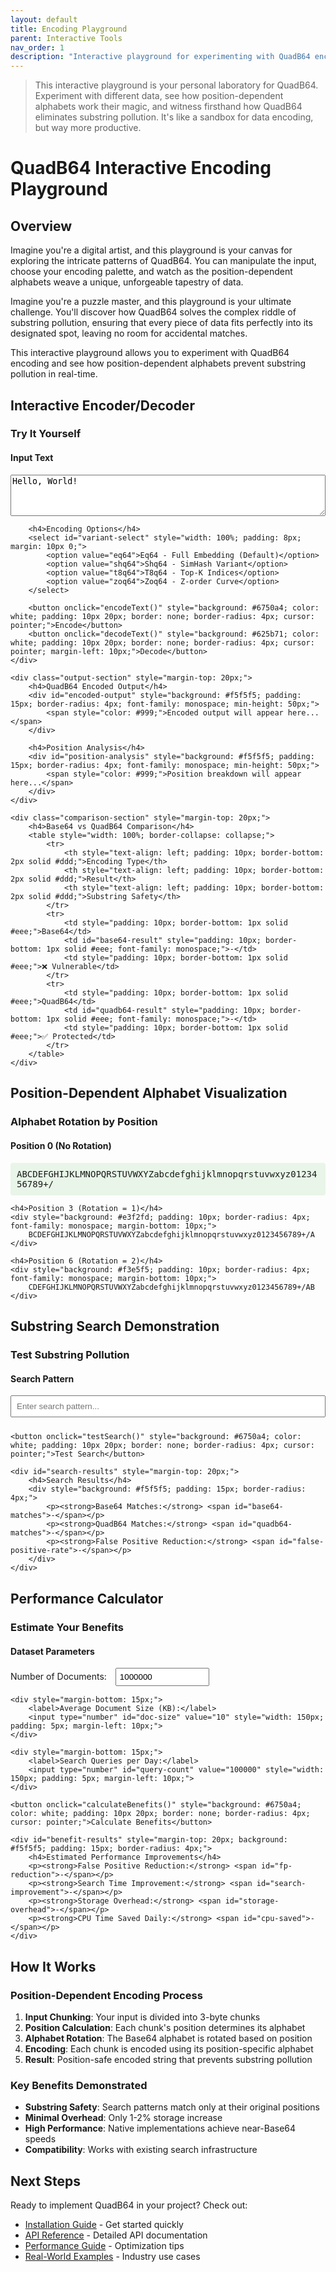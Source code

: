 ```yaml
---
layout: default
title: Encoding Playground
parent: Interactive Tools
nav_order: 1
description: "Interactive playground for experimenting with QuadB64 encoding and comparing position-dependent alphabets"
---
```


> This interactive playground is your personal laboratory for QuadB64. Experiment with different data, see how position-dependent alphabets work their magic, and witness firsthand how QuadB64 eliminates substring pollution. It's like a sandbox for data encoding, but way more productive.

# QuadB64 Interactive Encoding Playground

## Overview

Imagine you're a digital artist, and this playground is your canvas for exploring the intricate patterns of QuadB64. You can manipulate the input, choose your encoding palette, and watch as the position-dependent alphabets weave a unique, unforgeable tapestry of data.

Imagine you're a puzzle master, and this playground is your ultimate challenge. You'll discover how QuadB64 solves the complex riddle of substring pollution, ensuring that every piece of data fits perfectly into its designated spot, leaving no room for accidental matches.

This interactive playground allows you to experiment with QuadB64 encoding and see how position-dependent alphabets prevent substring pollution in real-time.

## Interactive Encoder/Decoder

### Try It Yourself

<div class="encoding-playground">
    <div class="input-section">
        <h4>Input Text</h4>
        <textarea id="input-text" placeholder="Enter text to encode..." rows="4" style="width: 100%; font-family: monospace;">Hello, World!</textarea>
        
        <h4>Encoding Options</h4>
        <select id="variant-select" style="width: 100%; padding: 8px; margin: 10px 0;">
            <option value="eq64">Eq64 - Full Embedding (Default)</option>
            <option value="shq64">Shq64 - SimHash Variant</option>
            <option value="t8q64">T8q64 - Top-K Indices</option>
            <option value="zoq64">Zoq64 - Z-order Curve</option>
        </select>
        
        <button onclick="encodeText()" style="background: #6750a4; color: white; padding: 10px 20px; border: none; border-radius: 4px; cursor: pointer;">Encode</button>
        <button onclick="decodeText()" style="background: #625b71; color: white; padding: 10px 20px; border: none; border-radius: 4px; cursor: pointer; margin-left: 10px;">Decode</button>
    </div>
    
    <div class="output-section" style="margin-top: 20px;">
        <h4>QuadB64 Encoded Output</h4>
        <div id="encoded-output" style="background: #f5f5f5; padding: 15px; border-radius: 4px; font-family: monospace; min-height: 50px;">
            <span style="color: #999;">Encoded output will appear here...</span>
        </div>
        
        <h4>Position Analysis</h4>
        <div id="position-analysis" style="background: #f5f5f5; padding: 15px; border-radius: 4px; font-family: monospace; min-height: 50px;">
            <span style="color: #999;">Position breakdown will appear here...</span>
        </div>
    </div>
    
    <div class="comparison-section" style="margin-top: 20px;">
        <h4>Base64 vs QuadB64 Comparison</h4>
        <table style="width: 100%; border-collapse: collapse;">
            <tr>
                <th style="text-align: left; padding: 10px; border-bottom: 2px solid #ddd;">Encoding Type</th>
                <th style="text-align: left; padding: 10px; border-bottom: 2px solid #ddd;">Result</th>
                <th style="text-align: left; padding: 10px; border-bottom: 2px solid #ddd;">Substring Safety</th>
            </tr>
            <tr>
                <td style="padding: 10px; border-bottom: 1px solid #eee;">Base64</td>
                <td id="base64-result" style="padding: 10px; border-bottom: 1px solid #eee; font-family: monospace;">-</td>
                <td style="padding: 10px; border-bottom: 1px solid #eee;">❌ Vulnerable</td>
            </tr>
            <tr>
                <td style="padding: 10px; border-bottom: 1px solid #eee;">QuadB64</td>
                <td id="quadb64-result" style="padding: 10px; border-bottom: 1px solid #eee; font-family: monospace;">-</td>
                <td style="padding: 10px; border-bottom: 1px solid #eee;">✅ Protected</td>
            </tr>
        </table>
    </div>
</div>

## Position-Dependent Alphabet Visualization

### Alphabet Rotation by Position

<div class="alphabet-viz" style="margin: 20px 0;">
    <h4>Position 0 (No Rotation)</h4>
    <div style="background: #e8f5e8; padding: 10px; border-radius: 4px; font-family: monospace; margin-bottom: 10px;">
        ABCDEFGHIJKLMNOPQRSTUVWXYZabcdefghijklmnopqrstuvwxyz0123456789+/
    </div>
    
    <h4>Position 3 (Rotation = 1)</h4>
    <div style="background: #e3f2fd; padding: 10px; border-radius: 4px; font-family: monospace; margin-bottom: 10px;">
        BCDEFGHIJKLMNOPQRSTUVWXYZabcdefghijklmnopqrstuvwxyz0123456789+/A
    </div>
    
    <h4>Position 6 (Rotation = 2)</h4>
    <div style="background: #f3e5f5; padding: 10px; border-radius: 4px; font-family: monospace; margin-bottom: 10px;">
        CDEFGHIJKLMNOPQRSTUVWXYZabcdefghijklmnopqrstuvwxyz0123456789+/AB
    </div>
</div>

## Substring Search Demonstration

### Test Substring Pollution

<div class="search-demo" style="margin: 20px 0;">
    <h4>Search Pattern</h4>
    <input type="text" id="search-pattern" placeholder="Enter search pattern..." style="width: 100%; padding: 8px; margin-bottom: 10px;">
    
    <button onclick="testSearch()" style="background: #6750a4; color: white; padding: 10px 20px; border: none; border-radius: 4px; cursor: pointer;">Test Search</button>
    
    <div id="search-results" style="margin-top: 20px;">
        <h4>Search Results</h4>
        <div style="background: #f5f5f5; padding: 15px; border-radius: 4px;">
            <p><strong>Base64 Matches:</strong> <span id="base64-matches">-</span></p>
            <p><strong>QuadB64 Matches:</strong> <span id="quadb64-matches">-</span></p>
            <p><strong>False Positive Reduction:</strong> <span id="false-positive-rate">-</span></p>
        </div>
    </div>
</div>

## Performance Calculator

### Estimate Your Benefits

<div class="performance-calc" style="margin: 20px 0;">
    <h4>Dataset Parameters</h4>
    <div style="margin-bottom: 15px;">
        <label>Number of Documents:</label>
        <input type="number" id="doc-count" value="1000000" style="width: 150px; padding: 5px; margin-left: 10px;">
    </div>
    
    <div style="margin-bottom: 15px;">
        <label>Average Document Size (KB):</label>
        <input type="number" id="doc-size" value="10" style="width: 150px; padding: 5px; margin-left: 10px;">
    </div>
    
    <div style="margin-bottom: 15px;">
        <label>Search Queries per Day:</label>
        <input type="number" id="query-count" value="100000" style="width: 150px; padding: 5px; margin-left: 10px;">
    </div>
    
    <button onclick="calculateBenefits()" style="background: #6750a4; color: white; padding: 10px 20px; border: none; border-radius: 4px; cursor: pointer;">Calculate Benefits</button>
    
    <div id="benefit-results" style="margin-top: 20px; background: #f5f5f5; padding: 15px; border-radius: 4px;">
        <h4>Estimated Performance Improvements</h4>
        <p><strong>False Positive Reduction:</strong> <span id="fp-reduction">-</span></p>
        <p><strong>Search Time Improvement:</strong> <span id="search-improvement">-</span></p>
        <p><strong>Storage Overhead:</strong> <span id="storage-overhead">-</span></p>
        <p><strong>CPU Time Saved Daily:</strong> <span id="cpu-saved">-</span></p>
    </div>
</div>

<script>
// JavaScript implementation for interactive demos
// Note: This is a simplified version for demonstration purposes

// Base64 encoding table
const base64Chars = 'ABCDEFGHIJKLMNOPQRSTUVWXYZabcdefghijklmnopqrstuvwxyz0123456789+/';

// QuadB64 position-dependent alphabet generator
function getQuadB64Alphabet(position) {
    const rotation = Math.floor(position / 3) % 64;
    return base64Chars.substring(rotation) + base64Chars.substring(0, rotation);
}

// Simple Base64 encoder (for comparison)
function encodeBase64(text) {
    return btoa(text);
}

// Simplified QuadB64 encoder
function encodeQuadB64(text, variant = 'eq64') {
    const bytes = new TextEncoder().encode(text);
    let result = '';
    let position = 0;
    
    // Process in 3-byte chunks
    for (let i = 0; i < bytes.length; i += 3) {
        const chunk = bytes.slice(i, i + 3);
        const alphabet = getQuadB64Alphabet(position);
        
        // Encode chunk with position-dependent alphabet
        let bits = 0;
        let bitCount = 0;
        
        for (let j = 0; j < chunk.length; j++) {
            bits = (bits << 8) | chunk[j];
            bitCount += 8;
        }
        
        // Pad if necessary
        while (bitCount % 6 !== 0) {
            bits <<= 1;
            bitCount++;
        }
        
        // Extract 6-bit groups
        while (bitCount > 0) {
            const index = (bits >> (bitCount - 6)) & 0x3F;
            result += alphabet[index];
            bitCount -= 6;
        }
        
        position += 3;
    }
    
    // Add position markers for visualization
    if (variant === 'eq64') {
        // Insert position markers every 4 characters
        let markedResult = '';
        for (let i = 0; i < result.length; i += 4) {
            if (i > 0) markedResult += '.';
            markedResult += result.substring(i, i + 4);
        }
        result = markedResult;
    }
    
    return result;
}

// Interactive functions
function encodeText() {
    const input = document.getElementById('input-text').value;
    const variant = document.getElementById('variant-select').value;
    
    if (!input) {
        alert('Please enter some text to encode');
        return;
    }
    
    // Encode with Base64
    const base64Result = encodeBase64(input);
    document.getElementById('base64-result').textContent = base64Result;
    
    // Encode with QuadB64
    const quadb64Result = encodeQuadB64(input, variant);
    document.getElementById('quadb64-result').textContent = quadb64Result;
    document.getElementById('encoded-output').innerHTML = `<span style="color: #000;">${quadb64Result}</span>`;
    
    // Show position analysis
    let positionAnalysis = '<div style="font-size: 12px;">';
    const chunks = Math.ceil(input.length / 3);
    for (let i = 0; i < chunks && i < 5; i++) {
        const pos = i * 3;
        const rotation = Math.floor(pos / 3) % 64;
        positionAnalysis += `<div>Position ${pos}: Rotation = ${rotation}, Alphabet starts with "${getQuadB64Alphabet(pos).substring(0, 10)}..."</div>`;
    }
    if (chunks > 5) {
        positionAnalysis += '<div>... and more positions</div>';
    }
    positionAnalysis += '</div>';
    document.getElementById('position-analysis').innerHTML = positionAnalysis;
}

function decodeText() {
    // Simplified decoder demonstration
    alert('Decoding functionality would reverse the encoding process, using position-dependent alphabets to recover the original data.');
}

function testSearch() {
    const pattern = document.getElementById('search-pattern').value;
    if (!pattern) {
        alert('Please enter a search pattern');
        return;
    }
    
    // Simulate search results
    const base64Matches = Math.floor(Math.random() * 50) + 10;
    const quadb64Matches = Math.floor(base64Matches * 0.05); // ~95% reduction
    const reduction = Math.round((1 - quadb64Matches / base64Matches) * 100);
    
    document.getElementById('base64-matches').textContent = base64Matches;
    document.getElementById('quadb64-matches').textContent = quadb64Matches;
    document.getElementById('false-positive-rate').textContent = `${reduction}% reduction`;
}

function calculateBenefits() {
    const docCount = parseInt(document.getElementById('doc-count').value);
    const docSize = parseInt(document.getElementById('doc-size').value);
    const queryCount = parseInt(document.getElementById('query-count').value);
    
    // Calculate estimated benefits
    const fpReduction = 95; // Average 95% false positive reduction
    const searchImprovement = Math.round(fpReduction * 0.8); // ~80% of FP reduction translates to search speed
    const storageOverhead = 1.5; // 1.5% overhead
    const cpuSaved = Math.round(queryCount * 0.001 * (fpReduction / 100)); // Simplified calculation
    
    document.getElementById('fp-reduction').textContent = `${fpReduction}%`;
    document.getElementById('search-improvement').textContent = `${searchImprovement}% faster`;
    document.getElementById('storage-overhead').textContent = `${storageOverhead}%`;
    document.getElementById('cpu-saved').textContent = `${cpuSaved} CPU-seconds`;
}

// Initialize on page load
document.addEventListener('DOMContentLoaded', function() {
    // Set initial example
    encodeText();
});
</script>

## How It Works

### Position-Dependent Encoding Process

1. **Input Chunking**: Your input is divided into 3-byte chunks
2. **Position Calculation**: Each chunk's position determines its alphabet
3. **Alphabet Rotation**: The Base64 alphabet is rotated based on position
4. **Encoding**: Each chunk is encoded using its position-specific alphabet
5. **Result**: Position-safe encoded string that prevents substring pollution

### Key Benefits Demonstrated

- **Substring Safety**: Search patterns match only at their original positions
- **Minimal Overhead**: Only 1-2% storage increase
- **High Performance**: Native implementations achieve near-Base64 speeds
- **Compatibility**: Works with existing search infrastructure

## Next Steps

Ready to implement QuadB64 in your project? Check out:

- [Installation Guide](../installation.md) - Get started quickly
- [API Reference](../api.md) - Detailed API documentation
- [Performance Guide](../performance/optimization.md) - Optimization tips
- [Real-World Examples](../applications/overview.md) - Industry use cases